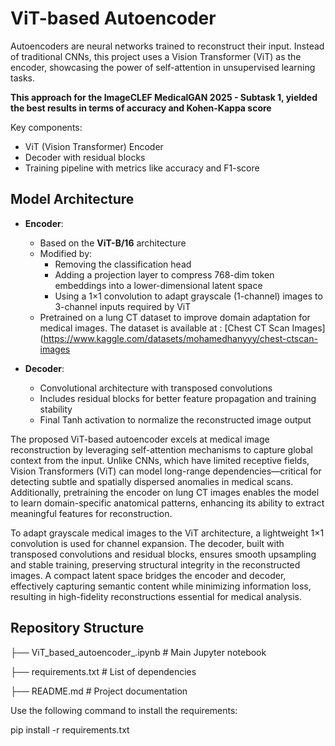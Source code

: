 # ViT-based Autoencoder
Autoencoders are neural networks trained to reconstruct their input. Instead of traditional CNNs, this project uses a Vision Transformer (ViT) as the encoder, showcasing the power of self-attention in unsupervised learning tasks.

**This approach for the ImageCLEF MedicalGAN 2025 - Subtask 1, yielded the best results in terms of accuracy and Kohen-Kappa score**

Key components:
- ViT (Vision Transformer) Encoder
- Decoder with residual blocks 
- Training pipeline with metrics like accuracy and F1-score

## Model Architecture

- **Encoder**:
  - Based on the **ViT-B/16** architecture
  - Modified by:
    - Removing the classification head
    - Adding a projection layer to compress 768-dim token embeddings into a lower-dimensional latent space
    - Using a 1×1 convolution to adapt grayscale (1-channel) images to 3-channel inputs required by ViT
  - Pretrained on a lung CT dataset to improve domain adaptation for medical images. The dataset is available at : [Chest CT Scan Images](https://www.kaggle.com/datasets/mohamedhanyyy/chest-ctscan-images

- **Decoder**:
  - Convolutional architecture with transposed convolutions
  - Includes residual blocks for better feature propagation and training stability
  - Final Tanh activation to normalize the reconstructed image output
 
The proposed ViT-based autoencoder excels at medical image reconstruction by leveraging self-attention mechanisms to capture global context from the input. Unlike CNNs, which have limited receptive fields, Vision Transformers (ViT) can model long-range dependencies—critical for detecting subtle and spatially dispersed anomalies in medical scans. Additionally, pretraining the encoder on lung CT images enables the model to learn domain-specific anatomical patterns, enhancing its ability to extract meaningful features for reconstruction.

To adapt grayscale medical images to the ViT architecture, a lightweight 1×1 convolution is used for channel expansion. The decoder, built with transposed convolutions and residual blocks, ensures smooth upsampling and stable training, preserving structural integrity in the reconstructed images. A compact latent space bridges the encoder and decoder, effectively capturing semantic content while minimizing information loss, resulting in high-fidelity reconstructions essential for medical analysis.

## Repository Structure
├── ViT_based_autoencoder_.ipynb # Main Jupyter notebook

├── requirements.txt # List of dependencies

├── README.md # Project documentation

Use the following command to install the requirements:

pip install -r requirements.txt


